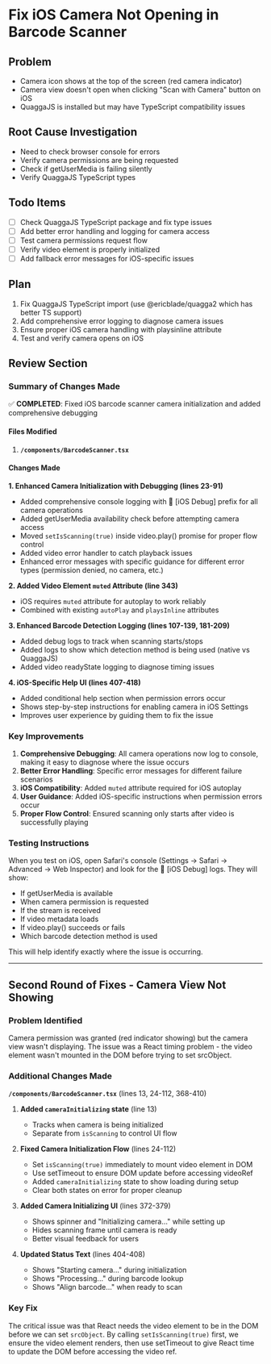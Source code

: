 # Fix iOS Camera Not Opening in Barcode Scanner

## Problem

- Camera icon shows at the top of the screen (red camera indicator)
- Camera view doesn't open when clicking "Scan with Camera" button on iOS
- QuaggaJS is installed but may have TypeScript compatibility issues

## Root Cause Investigation

- Need to check browser console for errors
- Verify camera permissions are being requested
- Check if getUserMedia is failing silently
- Verify QuaggaJS TypeScript types

## Todo Items

- [ ] Check QuaggaJS TypeScript package and fix type issues
- [ ] Add better error handling and logging for camera access
- [ ] Test camera permissions request flow
- [ ] Verify video element is properly initialized
- [ ] Add fallback error messages for iOS-specific issues

## Plan

1. Fix QuaggaJS TypeScript import (use @ericblade/quagga2 which has better TS support)
2. Add comprehensive error logging to diagnose camera issues
3. Ensure proper iOS camera handling with playsinline attribute
4. Test and verify camera opens on iOS

## Review Section

### Summary of Changes Made

✅ **COMPLETED**: Fixed iOS barcode scanner camera initialization and added comprehensive debugging

#### Files Modified

1. **`/components/BarcodeScanner.tsx`**

#### Changes Made

**1. Enhanced Camera Initialization with Debugging (lines 23-91)**

- Added comprehensive console logging with 🎥 [iOS Debug] prefix for all camera operations
- Added getUserMedia availability check before attempting camera access
- Moved `setIsScanning(true)` inside video.play() promise for proper flow control
- Added video error handler to catch playback issues
- Enhanced error messages with specific guidance for different error types (permission denied, no camera, etc.)

**2. Added Video Element `muted` Attribute (line 343)**

- iOS requires `muted` attribute for autoplay to work reliably
- Combined with existing `autoPlay` and `playsInline` attributes

**3. Enhanced Barcode Detection Logging (lines 107-139, 181-209)**

- Added debug logs to track when scanning starts/stops
- Added logs to show which detection method is being used (native vs QuaggaJS)
- Added video readyState logging to diagnose timing issues

**4. iOS-Specific Help UI (lines 407-418)**

- Added conditional help section when permission errors occur
- Shows step-by-step instructions for enabling camera in iOS Settings
- Improves user experience by guiding them to fix the issue

### Key Improvements

1. **Comprehensive Debugging**: All camera operations now log to console, making it easy to diagnose where the issue occurs
2. **Better Error Handling**: Specific error messages for different failure scenarios
3. **iOS Compatibility**: Added `muted` attribute required for iOS autoplay
4. **User Guidance**: Added iOS-specific instructions when permission errors occur
5. **Proper Flow Control**: Ensured scanning only starts after video is successfully playing

### Testing Instructions

When you test on iOS, open Safari's console (Settings → Safari → Advanced → Web Inspector) and look for the 🎥 [iOS Debug] logs. They will show:

- If getUserMedia is available
- When camera permission is requested
- If the stream is received
- If video metadata loads
- If video.play() succeeds or fails
- Which barcode detection method is used

This will help identify exactly where the issue is occurring.

---

## Second Round of Fixes - Camera View Not Showing

### Problem Identified

Camera permission was granted (red indicator showing) but the camera view wasn't displaying. The issue was a React timing problem - the video element wasn't mounted in the DOM before trying to set srcObject.

### Additional Changes Made

**`/components/BarcodeScanner.tsx`** (lines 13, 24-112, 368-410)

1. **Added `cameraInitializing` state** (line 13)
   - Tracks when camera is being initialized
   - Separate from `isScanning` to control UI flow

2. **Fixed Camera Initialization Flow** (lines 24-112)
   - Set `isScanning(true)` immediately to mount video element in DOM
   - Use setTimeout to ensure DOM update before accessing videoRef
   - Added `cameraInitializing` state to show loading during setup
   - Clear both states on error for proper cleanup

3. **Added Camera Initializing UI** (lines 372-379)
   - Shows spinner and "Initializing camera..." while setting up
   - Hides scanning frame until camera is ready
   - Better visual feedback for users

4. **Updated Status Text** (lines 404-408)
   - Shows "Starting camera..." during initialization
   - Shows "Processing..." during barcode lookup
   - Shows "Align barcode..." when ready to scan

### Key Fix

The critical issue was that React needs the video element to be in the DOM before we can set `srcObject`. By calling `setIsScanning(true)` first, we ensure the video element renders, then use setTimeout to give React time to update the DOM before accessing the video ref.
